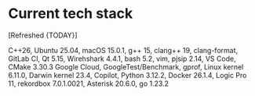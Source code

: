 # Current tech stack

[Refreshed {TODAY}]

C++26,
Ubuntu 25.04,
macOS 15.0.1,
g++ 15,
clang++ 19,
clang-format,
GitLab CI,
Qt 5.15,
Wirehshark 4.4.1,
bash 5.2,
vim,
pjsip 2.14,
VS Code,
CMake 3.30.3
Google Cloud,
GoogleTest/Benchmark,
gprof,
Linux kernel 6.11.0,
Darwin kernel 23.4,
Copilot,
Python 3.12.2,
Docker 26.1.4,
Logic Pro 11,
rekordbox 7.0.1.0021,
Asterisk 20.6.0,
go 1.23.2

